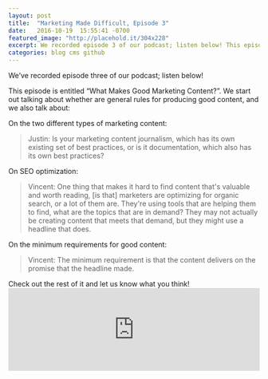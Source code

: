 ```yaml
---
layout: post
title:  "Marketing Made Difficult, Episode 3"
date:   2016-10-19  15:55:41 -0700
featured_image: "http://placehold.it/304x228"
excerpt: We recorded episode 3 of our podcast; listen below! This episode is entitled "What Makes Good Marketing Content?".
categories: blog cms github
---
```

We’ve recorded episode three of our podcast; listen below!

This episode is entitled “What Makes Good Marketing Content?”. We start out talking about whether are general rules for producing good content, and we also talk about:

On the two different types of marketing content:
<blockquote>
    Justin: Is your marketing content journalism, which has its own existing set of best practices, or is it documentation, which also has its own best practices?
</blockquote>
On SEO optimization:
<blockquote>
    Vincent: One thing that makes it hard to find content that's valuable and worth reading, [is that] marketers are optimizing for organic search, or a lot of them are. They're using tools that are helping them to find, what are the topics that are in demand? They may not actually be creating content that meets that demand, but they might use a headline that does. 
</blockquote>
On the minimum requirements for good content:
<blockquote>
    Vincent: The minimum requirement is that the content delivers on the promise that the headline made.
</blockquote>
Check out the rest of it and let us know what you think!

<iframe width="100%" height="166" scrolling="no" frameborder="no" src="https://w.soundcloud.com/player/?url=https%3A//api.soundcloud.com/tracks/279752827&amp;color=ff5500"></iframe>


